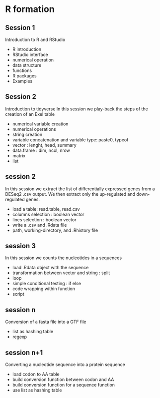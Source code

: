 # R formation

## Session 1
Introduction to R and RStudio
- R introduction
- RStudio interface
- numerical operation
- data structure
- functions
- R packages
- Examples

## Session 2
Introduction to tidyverse
In this session we play-back the steps of the creation of an Exel table 

- numerical variable creation
- numerical operations
- string creation
- variable concatenation and variable type: paste0, typeof
- vector : lenght, head, summary
- data.frame : dim, ncol, nrow
- matrix
- list

## session 2
In this session we extract the list of differentially expressed genes from a
DESeq2 .csv output. We then extract only the up-regulated and down-regulated
genes.

- load a table: read.table, read.csv
- columns selection : boolean vector
- lines selection : boolean vector
- write a .csv and .Rdata file
- path, working-directory, and .Rhistory file

## session 3
In this session we counts the nucleotides in a sequences

- load .Rdata object with the sequence
- transformation between vector and string : split
- loop
- simple conditional testing : if else
- code wrapping within function
- script

## session n
Conversion of a fasta file into a GTF file
- list as hashing table
- regexp

## session n+1
Converting a nucleotide sequence into a protein sequence
- load codon to AA table
- build conversion function between codon and AA
- build conversion function for a sequence function 
- use list as hashing table


